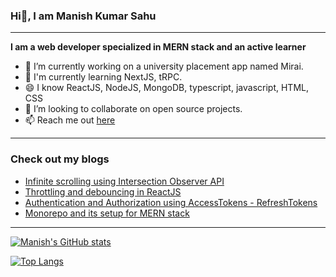 ### Hi👋, I am Manish Kumar Sahu
---
**I am a web developer specialized in MERN stack and an active learner**

<!-- social links -->
- 🔭 I’m currently working on a university placement app named Mirai.
- 🌱 I'm currently learning NextJS, tRPC.
- 😄 I know ReactJS, NodeJS, MongoDB, typescript, javascript, HTML, CSS
- 👯 I’m looking to collaborate on open source projects.
- 📫 Reach me out [here](manishworkspace20@gmail.com)
 ---
 ### Check out my blogs
- [Infinite scrolling using Intersection Observer API](https://dev.to/trex777/infinite-scrolling-using-intersection-observer-api-118l)
- [Throttling and debouncing in ReactJS](https://dev.to/trex777/throttling-and-debouncing-in-reactjs-1gil)
- [Authentication and Authorization using AccessTokens - RefreshTokens](https://dev.to/trex777/authentication-and-authorization-using-accesstokens-refreshtokens-part-1-1ic8)
- [Monorepo and its setup for MERN stack](https://dev.to/trex777/monorepo-and-its-setup-for-mern-stack-3l66)
---

[![Manish's GitHub stats](https://github-readme-stats.vercel.app/api?username=t-rex777&show_icons=true&theme=radical)](https://github.com/anuraghazra/github-readme-stats)

[![Top Langs](https://github-readme-stats.vercel.app/api/top-langs/?username=t-rex777&show_icons=true&theme=radical)](https://github.com/anuraghazra/github-readme-stats)


